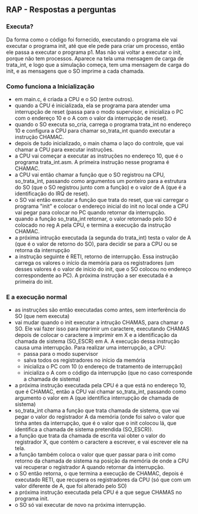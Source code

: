 ## RAP - Respostas a perguntas

### Executa?

Da forma como o código foi fornecido, executando o programa ele vai executar o programa init, até que ele pede para criar um processo, então ele passa a executar o programa p1. Mas não vai voltar a executar o init, porque não tem processos.
Aparece na tela uma mensagem de carga de trata_int, e logo que a simulação começa, tem uma mensagem de carga do init, e as mensagens que o SO imprime a cada chamada.

### Como funciona a Inicialização

- em main.c, é criada a CPU e o SO (entre outros).
- quando a CPU é inicializada, ela se programa para atender uma interrupção de reset (passa para o modo supervisor, e inicializa o PC com o endereço 10 e o A com o valor da interrupção de reset).
- quando o SO executa so_cria, carrega o programa trata_int no endereço 10 e configura a CPU para chamar so_trata_int quando executar a instrução CHAMAC.
- depois de tudo inicializado, o main chama o laço do controle, que vai chamar a CPU para executar instruções.
- a CPU vai começar a executar as instruções no endereço 10, que é o programa trata_int.asm. A primeira instrução nesse programa é CHAMAC.
- a CPU vai então chamar a função que o SO registrou na CPU, so_trata_int, passando como argumentos um ponteiro para a estrutura do SO (que o SO registrou junto com a função) e o valor de A (que é a identificação do IRQ de reset).
- o SO vai então executar a função que trata do reset, que vai carregar o programa "init" e colocar o endereço inicial do init no local onde a CPU vai pegar para colocar no PC quando retornar da interrupção.
- quando a função so_trata_int retornar, o valor retornado pelo SO é colocado no reg A pela CPU, e termina a execução da instrução CHAMAC.
- a próxima intrução executada (a segunda do trata_int) testa o valor de A (que é o valor de retorno do SO), para decidir se para a CPU ou se retorna da interrupção
- a instrução seguinte é RETI, retorno de interrupção. Essa instrução carrega os valores o início da memória para os registradores (um desses valores é o valor de início do init, que o SO colocou no endereço correspondente ao PC). A próxima instrução a ser executada é a primeira do init.

### E a execução normal

- as instruções são então executadas como antes, sem interferência do SO (que nem executa)
- vai mudar quando o init executar a intrução CHAMAS, para chamar o SO. Ele vai fazer isso para imprimir um caractere, executando CHAMAS depois de colocar o caractere a imprimir em X e a identificação da chamada de sistema (SO_ESCR) em A. A execução dessa instrução causa uma interrupção. Para realizar uma interrupção, a CPU:
   - passa para o modo supervisor
   - salva todos os registradores no início da memória
   - inicializa o PC com 10 (o endereço de tratamento de interrupção)
   - inicializa o A com o código da interrupção (que no caso corresponde a chamada de sistema)
- a próxima instrução executada pela CPU é a que está no endereço 10, que é CHAMAC, então a CPU vai chamar so_trata_int, passando como argumento o valor em A (que identifica interrupção de chamada de sistema)
- so_trata_int chama a função que trata chamada de sistema, que vai pegar o valor do registrador A da memória (onde foi salvo o valor que tinha antes da interrupção, que é o valor que o init colocou lá, que identifica a chamada de sistema pretendida (SO_ESCR)).
- a função que trata da chamada de escrita vai obter o valor do registrador X, que contém o caractere a escrever, e vai escrever ele na tela.
- a função também coloca o valor que quer passar para o init como retorno da chamada de sistema na posição da memória de onde a CPU vai recuperar o registrador A quando retornar da interrupção.
- o SO então retorna, o que termina a execução de CHAMAC, depois é executado RETI, que recupera os registradores da CPU (só que com um valor diferente de A, que foi alterado pelo SO)
- a próxima instrução executada pela CPU é a que segue CHAMAS no programa init.
- o SO só vai executar de novo na próxima interrupção.
